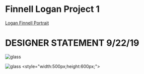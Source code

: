 # Finnell Logan Project 1
[Logan Finnell Portrait](https://creativecodingart2210fall2019section2.github.io/Finnell_Logan_ART2210/Projects/Project1/Project1.html)

# DESIGNER STATEMENT 9/22/19

![glass](https://loganfinnell.github.io/Finnell_Logan_ART2210/Projects/Project1/Reference_Images/glass.png)

![glass](https://loganfinnell.github.io/Finnell_Logan_ART2210/Projects/Project1/Reference_Images/poly.png)
<style="width:500px;height:600px;">